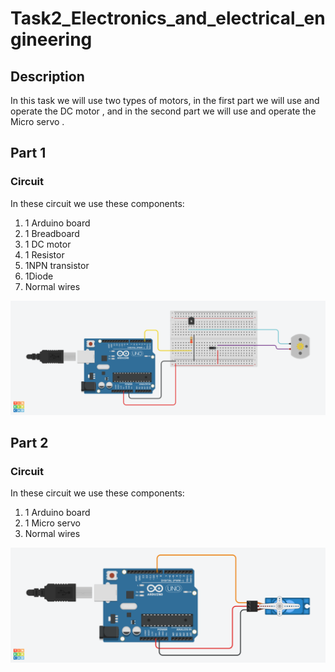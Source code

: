 # Task2_Electronics_and_electrical_engineering
## **Description**

In this task we will use two types of motors, in the first part we will use and operate the DC motor , and in the second part we will use and operate the Micro servo .

## Part 1
### **Circuit**

In these circuit we use these components:
1. 1 Arduino board
1. 1 Breadboard 
1. 1 DC motor
1. 1 Resistor
1. 1NPN transistor 
1. 1Diode
1. Normal wires

![picture](Task2_Electronics_Engineering1_CIRCUIT.png)

## Part 2
### **Circuit**

In these circuit we use these components:
1. 1 Arduino board
1. 1 Micro servo 
1. Normal wires

![picture](Task2_Electronics_Engineering2_CIRCUIT.png)

